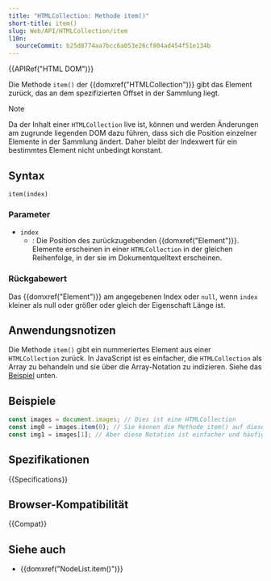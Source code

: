 ```yaml
---
title: "HTMLCollection: Methode item()"
short-title: item()
slug: Web/API/HTMLCollection/item
l10n:
  sourceCommit: b25d8774aa7bcc6a053e26cf804ad454f51e134b
---
```


{{APIRef("HTML DOM")}}

Die Methode `item()` der {{domxref("HTMLCollection")}}
gibt das Element zurück, das an dem spezifizierten Offset in der Sammlung liegt.

> [!NOTE]
> Da der Inhalt einer `HTMLCollection` live ist, können und werden Änderungen am zugrunde liegenden DOM dazu führen, dass sich die Position einzelner Elemente in der Sammlung ändert. Daher bleibt der Indexwert für ein bestimmtes Element nicht unbedingt konstant.

## Syntax

```js-nolint
item(index)
```

### Parameter

- `index`
  - : Die Position des zurückzugebenden {{domxref("Element")}}. Elemente erscheinen in einer
    `HTMLCollection` in der gleichen Reihenfolge, in der sie im Dokumentquelltext erscheinen.

### Rückgabewert

Das {{domxref("Element")}} am angegebenen Index oder `null`, wenn
`index` kleiner als null oder größer oder gleich der Eigenschaft Länge ist.

## Anwendungsnotizen

Die Methode `item()` gibt ein nummeriertes Element aus einer
`HTMLCollection` zurück. In JavaScript ist es einfacher, die
`HTMLCollection` als Array zu behandeln und sie über die Array-Notation zu indizieren. Siehe das
[Beispiel](#beispiele) unten.

## Beispiele

```js
const images = document.images; // Dies ist eine HTMLCollection
const img0 = images.item(0); // Sie können die Methode item() auf diese Weise verwenden
const img1 = images[1]; // Aber diese Notation ist einfacher und häufiger
```

## Spezifikationen

{{Specifications}}

## Browser-Kompatibilität

{{Compat}}

## Siehe auch

- {{domxref("NodeList.item()")}}
